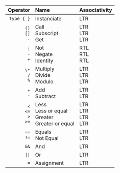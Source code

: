 |                               Operator | Name                                                          | Associativity                     |
| -------------------------------------: | :------------------------------------------------------------ | --------------------------------- |
|                             `type { }` | Instanciate                                                   | LTR                               |
|            `()` <br /> `[]` <br /> `.` | Call <br/> Subscript <br/> Get                                | LTR <br/> LTR <br/> LTR           |
|              `!` <br /> `-` <br /> `+` | Not <br/> Negate <br/> Identity                               | RTL <br/> RTL <br/> RTL           |
|             `\*` <br /> `/` <br /> `%` | Multiply <br/> Divide <br/> Modulo                            | LTR <br/> LTR <br/> LTR           |
|                         `+` <br /> `-` | Add <br/> Subtract                                            | LTR <br/> LTR                     |
| `<` <br /> `<=` <br /> `>` <br /> `>=` | Less <br/> Less or equal <br/> Greater <br/> Greater or equal | LTR <br/> LTR <br/> LTR <br/> LTR |
|                       `==` <br /> `!=` | Equals <br/> Not Equal                                        | LTR <br/> LTR                     |
|                                   `&&` | And                                                           | LTR                               |
|                                 `\|\|` | Or                                                            | LTR                               |
|                                    `=` | Assignment                                                    | LTR                               |
